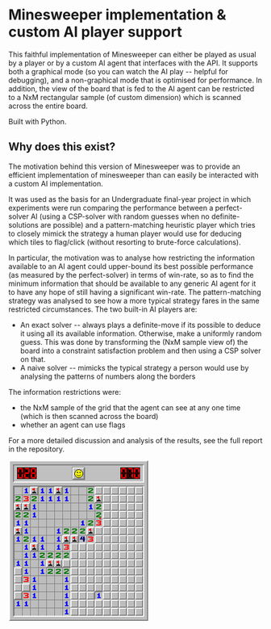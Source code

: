 # Minesweeper implementation & custom AI player support

This faithful implementation of Minesweeper can either be played as usual by a player or by a custom AI agent that interfaces with the API. It supports both a graphical mode (so you can watch the AI play -- helpful for debugging), and a non-graphical mode that is optimised for performance.
In addition, the view of the board that is fed to the AI agent can be restricted to a NxM rectangular sample (of custom dimension) which is scanned across the entire board.

Built with Python.


## Why does this exist?
The motivation behind this version of Minesweeper was to provide an efficient implementation of minesweeper than can easily be interacted with a custom AI implementation.

It was used as the basis for an Undergraduate final-year project in which experiments were run comparing the performance between a perfect-solver AI (using a CSP-solver with random guesses when no definite-solutions are possible) and a pattern-matching heuristic player which tries to closely mimick the strategy a human player would use for deducing which tiles to flag/click (without resorting to brute-force calculations).

In particular, the motivation was to analyse how restricting the information available to an AI agent could upper-bound its best possible performance (as measured by the perfect-solver) in terms of win-rate, so as to find the minimum information that should be available to any generic AI agent for it to have any hope of still having a significant win-rate. The pattern-matching strategy was analysed to see how a more typical strategy fares in the same restricted circumstances.
The two built-in AI players are:
- An exact solver -- always plays a definite-move if its possible to deduce it using all its available information. Otherwise, make a uniformly random guess. This was done by transforming the (NxM sample view of) the board into a constraint satisfaction problem and then using a CSP solver on that.
- A naive solver -- mimicks the typical strategy a person would use by analysing the patterns of numbers along the borders

The information restrictions were:
- the NxM sample of the grid that the agent can see at any one time (which is then scanned across the board)
- whether an agent can use flags

For a more detailed discussion and analysis of the results, see the full report in the repository.

![](minesweeper-demo.png)
